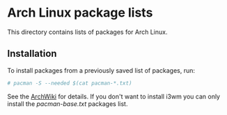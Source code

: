 # Arch Linux package lists
This directory contains lists of packages for Arch Linux.

## Installation
To install packages from a previously saved list of packages, run:
```sh
# pacman -S --needed $(cat pacman-*.txt)
```
See the [ArchWiki](https://wiki.archlinux.org/index.php/Pacman/Tips_and_tricks#Install_packages_from_a_list) for details.
If you don't want to install i3wm you can only install the *pacman-base.txt* packages list.
